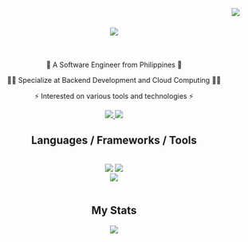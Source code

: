 <img align="right" src="https://visitor-badge.laobi.icu/badge?page_id=jmkryng.jmkryng" />

<h1 align="center">
    <img src="https://readme-typing-svg.herokuapp.com/?color=7100F7&font=Righteous&size=35&center=true&vCenter=true&width=500&height=70&duration=4000&lines=Hi,+I'm+Jim+Kier+👋🏼;Welcome+to+My+Github+Profile;" />
</h1>



<br/>

<div align="center">
 
 📍 A Software Engineer from Philippines 📍
 
 👨‍💻 Specialize at Backend Development and Cloud Computing 👨‍💻

 ⚡ Interested on various tools and technologies ⚡
 
 </div>

 <div align="center"> 
  <a href="mailto:jimkieryong@gmail.com">
    <img src="https://img.shields.io/badge/Gmail-333333?style=for-the-badge&logo=gmail&logoColor=red" />
  </a>
  <a href="https://linkedin.com/in/jmkryng" target="_blank" rel="noopener noreferrer">
    <img src="https://img.shields.io/badge/LinkedIn-0077B5?style=for-the-badge&logo=linkedin&logoColor=white" target="_blank" />
  </a>
</div>
 
<h2 align="center">Languages / Frameworks / Tools</h2>
<br/>
<div align="center">
    <img src="https://skillicons.dev/icons?i=go,ts,cs,php,dotnet,laravel,nestjs,express,prometheus,redis,terraform" />
    <img src="https://skillicons.dev/icons?i=prisma,mysql,postgres,nodejs,mongodb,dynamodb,firebase,nginx,graphql,vite" /><br>
    <img src="https://skillicons.dev/icons?i=heroku,kubernetes,docker,kafka,webpack,azure,linux,aws,gcp,jenkins,jest,git,bitbucket" /><br>
</div>

<br/>

<h2 align="center">My Stats</h2>
<div align="center">
    <img src="https://streak-stats.demolab.com?user=jmkryng&theme=midnight-purple&hide_border=true&border_radius=5&date_format=M%20j%5B%2C%20Y%5D&card_width=1000" />
</div>
